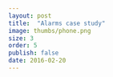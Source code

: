 ```yaml
---
layout: post
title:  "Alarms case study"
image: thumbs/phone.png
size: 3
order: 5
publish: false
date: 2016-02-20
---
```

